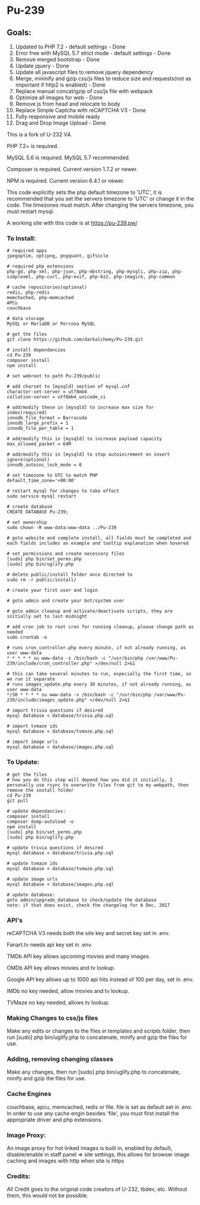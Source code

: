 # Pu-239

## Goals:
1. Updated to PHP 7.2 - default settings - Done
2. Error free with MySQL 5.7 strict mode - default settings - Done
3. Remove merged bootstrap - Done
4. Update jquery - Done
5. Update all javascript files to remove jquery dependency
6. Merge, mininify and gzip css/js files to reduce size and requests(not as important if http2 is enabled) - Done
7. Replace manual concat/gzip of css/js file with webpack
8. Optimize all images for web - Done
9. Remove js from head and relocate to body
10. Replace Simple Captcha with reCAPTCHA V3 - Done
11. Fully responsive and mobile ready
12. Drag and Drop Image Upload - Done

This is a fork of U-232 V4.

PHP 7.2+ is required.

MySQL 5.6 is required. MySQL 5.7 recommended.

Composer is required. Current version 1.7.2 or newer.

NPM is required. Current version 6.4.1 or newer.

This code explicitly sets the php default timezone to 'UTC', it is recommended that you set the servers timezone to 'UTC' or change it in the code. The timezones must match. After changing the servers timezone, you must restart mysql.

A working site with this code is at https://pu-239.pw/

### To Install:
```
# required apps
jpegoptim, optipng, pngquant, gifsicle

# required php extensions
php-gd, php-xml, php-json, php-mbstring, php-mysqli, php-zip, php-simplexml, php-curl, php-exif, php-bz2, php-imagick, php-common

# cache repositories(optional)
redis, php-redis
memchached, php-memcached
APCu
couchbase

# data storage
MySQL or MariaDB or Percona MySQL

# get the files
git clone https://github.com/darkalchemy/Pu-239.git

# install dependancies
cd Pu-239
composer install
npm install

# set webroot to path Pu-239/public

# add charset to [mysqld] section of mysql.cnf
character-set-server = utf8mb4
collation-server = utf8mb4_unicode_ci

# add/modify these in [mysqld] to increase max size for index(required)
innodb_file_format = Barracuda
innodb_large_prefix = 1
innodb_file_per_table = 1

# add/modify this in [mysqld] to increase payload capacity
max_allowed_packet = 64M

# add/modify this in [mysqld] to stop autoincrement on insert ignore(optional)
innodb_autoinc_lock_mode = 0

# set timezone to UTC to match PHP
default_time_zone='+00:00'

# restart mysql for changes to take effect
sudo service mysql restart

# create database
CREATE DATABASE Pu-239;

# set ownership
sudo chown -R www-data:www-data ../Pu-239

# goto website and complete install, all fields must be completed and each fields includes an example and tooltip explanation when hovered

# set permissions and create necessary files
[sudo] php bin/set_perms.php
[sudo] php bin/uglify.php

# delete public/install folder once directed to
sudo rm -r public/install/

# create your first user and login

# goto admin and create your bot/system user

# goto admin cleanup and activate/deactivate scripts, they are initially set to last midnight

# add cron job to root cron for running cleanup, please change path as needed
sudo crontab -e

# runs cron_controller.php every minute, if not already running, as user www-data
* * * * * su www-data -s /bin/bash -c "/usr/bin/php /var/www/Pu-239/include/cron_controller.php" >/dev/null 2>&1

# this can take several minutes to run, especially the first time, so we run it separate
# runs images_update.php every 30 minutes, if not already running, as user www-data
*/30 * * * * su www-data -s /bin/bash -c "/usr/bin/php /var/www/Pu-239/include/images_update.php" >/dev/null 2>&1

# import trivia questions if desired
mysql database < database/trivia.php.sql

# import tvmaze ids
mysql database < database/tvmaze.php.sql

# import image urls
mysql database < database/images.php.sql
```

### To Update:
```
# get the files
# how you do this step will depend how you did it initially, I personally use rsync to overwrite files from git to my webpath, then remove the install folder
cd Pu-239
git pull

# update dependancies:
composer install
composer dump-autoload -o
npm install
[sudo] php bin/set_perms.php
[sudo] php bin/uglify.php

# update trivia questions if desired
mysql database < database/trivia.php.sql

# update tvmaze ids 
mysql database < database/tvmaze.php.sql

# update image urls 
mysql database < database/images.php.sql

# update database:
goto admin/upgrade_database to check/update the database
note: if that does exist, check the changelog for 6 Dec, 2017
```

### API's

reCAPTCHA V3 needs both the site key and secret key set in .env.

Fanart.tv needs api key set in .env.

TMDb API key allows upcoming movies and many images.

OMDb API key allows movies and tv lookup.

Google API key allows up to 1000 api hits instead of 100 per day, set in .env.

IMDb no key needed, allow movies and tv lookup.

TVMaze no key needed, allows tv lookup.


### Making Changes to css/js files

Make any edits or changes to the files in templates and scripts folder, then run [sudo] php bin/uglify.php to concatenate, minify and gzip the files for use.

### Adding, removing changing classes

Make any changes, then run [sudo] php bin/uglify.php to concatenate, minify and gzip the files for use.

### Cache Engines

couchbase, apcu, memcached, redis or file. file is set as default set in .env. In order to use any cache engin besides 'file', you must first install the appropriate driver and php extensions.


### Image Proxy:

An image proxy for hot linked images is built in, enabled by default, disable/enable in staff panel => site settings, this allows for browser image caching and images with http when site is https


### Credits:

All Credit goes to the original code creators of U-232, tbdev, etc. Without them, this would not be possible.
